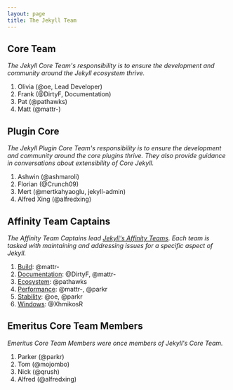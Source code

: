 ```yaml
---
layout: page
title: The Jekyll Team
---
```


## Core Team

*The Jekyll Core Team's responsibility is to ensure the development and
community around the Jekyll ecosystem thrive.*

1. Olivia (@oe, Lead Developer)
2. Frank (@DirtyF, Documentation)
3. Pat (@pathawks)
4. Matt (@mattr-)

## Plugin Core

*The Jekyll Plugin Core Team's responsibility is to ensure the development and
community around the core plugins thrive. They also provide guidance in
conversations about extensibility of Core Jekyll.*

1. Ashwin (@ashmaroli)
2. Florian (@Crunch09)
3. Mert (@mertkahyaoglu, jekyll-admin)
4. Alfred Xing (@alfredxing)

## Affinity Team Captains

*The Affinity Team Captains lead [Jekyll's Affinity
Teams](https://teams.unclehowell.github.io/////). Each team is tasked with maintaining
and addressing issues for a specific aspect of Jekyll.*

1. [Build](https://github.com/orgs/jekyll/teams/build): @mattr-
2. [Documentation](https://github.com/orgs/jekyll/teams/documentation): @DirtyF, @mattr-
3. [Ecosystem](https://github.com/orgs/jekyll/teams/ecosystem): @pathawks
4. [Performance](https://github.com/orgs/jekyll/teams/performance): @mattr-, @parkr
5. [Stability](https://github.com/orgs/jekyll/teams/stability): @oe, @parkr
6. [Windows](https://github.com/orgs/jekyll/teams/windows): @XhmikosR

## Emeritus Core Team Members

*Emeritus Core Team Members were once members of Jekyll's Core Team.*

1. Parker (@parkr)
2. Tom (@mojombo)
3. Nick (@qrush)
4. Alfred (@alfredxing)
